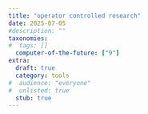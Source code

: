 ```yaml
---
title: "operator controlled research"
date: 2025-07-05
#description: ""
taxonomies:
#  tags: []
  computer-of-the-future: ["9"]
extra:
  draft: true
  category: tools
#  audience: "everyone"
#  unlisted: true
  stub: true
---
```


